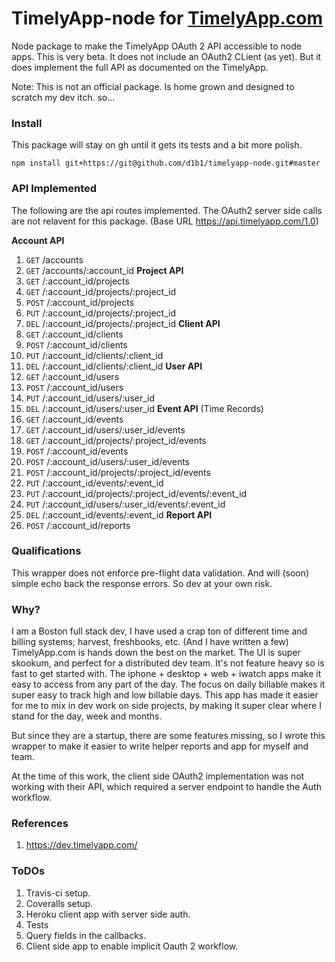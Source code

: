 # TimelyApp-node for [TimelyApp.com](https://timelyapp.com/)

Node package to make the TimelyApp OAuth 2 API accessible to node apps. This is
very beta. It does not include an OAuth2 CLient (as yet). But it does implement the
full API as documented on the TimelyApp.

Note: This is not an official package. Is home grown and designed to scratch my
dev itch. so...

### Install
This package will stay on gh until it gets its tests and a bit more polish.

    npm install git+https://git@github.com/d1b1/timelyapp-node.git#master

### API Implemented
The following are the api routes implemented. The OAuth2 server side calls are not
relavent for this package. (Base URL https://api.timelyapp.com/1.0)

**Account API**
 1. `GET` /accounts
 1. `GET` /accounts/:account_id
**Project API**
 1. `GET` /:account_id/projects
 1. `GET` /:account_id/projects/:project_id
 1. `POST` /:account_id/projects
 1. `PUT` /:account_id/projects/:project_id
 1. `DEL` /:account_id/projects/:project_id
**Client API**
 1. `GET` /:account_id/clients
 1. `POST` /:account_id/clients
 1. `PUT` /:account_id/clients/:client_id
 1. `DEL` /:account_id/clients/:client_id
**User API**
 1. `GET` /:account_id/users
 1. `POST` /:account_id/users
 1. `PUT` /:account_id/users/:user_id
 1. `DEL` /:account_id/users/:user_id
**Event API** (Time Records)
 1. `GET` /:account_id/events
 1. `GET` /:account_id/users/:user_id/events
 1. `GET` /:account_id/projects/:project_id/events
 1. `POST` /:account_id/events
 1. `POST` /:account_id/users/:user_id/events
 1. `POST` /:account_id/projects/:project_id/events
 1. `PUT` /:account_id/events/:event_id
 1. `PUT` /:account_id/projects/:project_id/events/:event_id
 1. `PUT` /:account_id/users/:user_id/events/:event_id
 1. `DEL` /:account_id/events/:event_id
**Report API**
 1. `POST` /:account_id/reports

### Qualifications
This wrapper does not enforce pre-flight data validation. And will (soon) simple
echo back the response errors. So dev at your own risk.

### Why?
I am a Boston full stack dev, I have used a crap ton of different time and billing systems;
harvest, freshbooks, etc. (And I have written a few) TimelyApp.com is hands down the best
on the market. The UI is super skookum, and perfect for a distributed dev team. It's not feature
heavy so is fast to get started with. The iphone + desktop + web + iwatch apps make it
easy to access from any part of the day. The focus on daily billable makes it super easy
to track high and low billable days. This app has made it easier for me to mix in dev
work on side projects, by making it super clear where I stand for the day, week and
months.

But since they are a startup, there are some features missing, so I wrote this wrapper
to make it easier to write helper reports and app for myself and team.

At the time of this work, the client side OAuth2 implementation was not working
with their API, which required a server endpoint to handle the Auth workflow.

### References
1. https://dev.timelyapp.com/

### ToDOs
 1. Travis-ci setup.
 2. Coveralls setup.
 3. Heroku client app with server side auth.
 4. Tests
 5. Query fields in the callbacks.
 6. Client side app to enable implicit Oauth 2 workflow.
